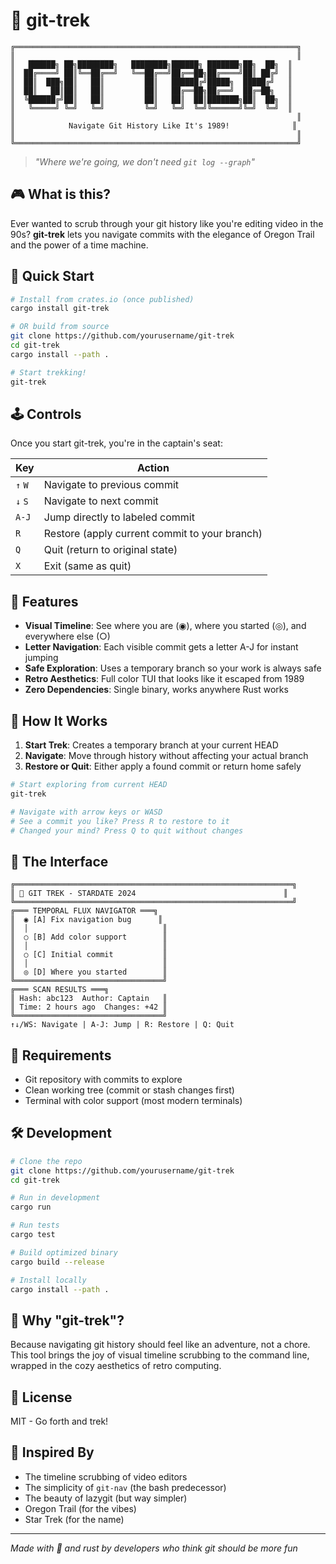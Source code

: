 # 🚀 git-trek

```
╔═══════════════════════════════════════════════════════════════╗
║                                                               ║
║   ██████╗ ██╗████████╗   ████████╗██████╗ ███████╗██╗  ██╗  ║
║  ██╔════╝ ██║╚══██╔══╝   ╚══██╔══╝██╔══██╗██╔════╝██║ ██╔╝  ║
║  ██║  ███╗██║   ██║         ██║   ██████╔╝█████╗  █████╔╝   ║
║  ██║   ██║██║   ██║         ██║   ██╔══██╗██╔══╝  ██╔═██╗   ║
║  ╚██████╔╝██║   ██║         ██║   ██║  ██║███████╗██║  ██╗  ║
║   ╚═════╝ ╚═╝   ╚═╝         ╚═╝   ╚═╝  ╚═╝╚══════╝╚═╝  ╚═╝  ║
║                                                               ║
║            Navigate Git History Like It's 1989!              ║
║                                                               ║
╚═══════════════════════════════════════════════════════════════╝
```

> *"Where we're going, we don't need `git log --graph`"*

## 🎮 What is this?

Ever wanted to scrub through your git history like you're editing video in the 90s? **git-trek** lets you navigate commits with the elegance of Oregon Trail and the power of a time machine.

## 🏁 Quick Start

```bash
# Install from crates.io (once published)
cargo install git-trek

# OR build from source
git clone https://github.com/yourusername/git-trek
cd git-trek
cargo install --path .

# Start trekking!
git-trek
```

## 🕹️ Controls

Once you start git-trek, you're in the captain's seat:

| Key | Action |
|-----|--------|
| `↑` `W` | Navigate to previous commit |
| `↓` `S` | Navigate to next commit |
| `A-J` | Jump directly to labeled commit |
| `R` | Restore (apply current commit to your branch) |
| `Q` | Quit (return to original state) |
| `X` | Exit (same as quit) |

## 🎯 Features

- **Visual Timeline**: See where you are (◉), where you started (◎), and everywhere else (○)
- **Letter Navigation**: Each visible commit gets a letter A-J for instant jumping
- **Safe Exploration**: Uses a temporary branch so your work is always safe
- **Retro Aesthetics**: Full color TUI that looks like it escaped from 1989
- **Zero Dependencies**: Single binary, works anywhere Rust works

## 📖 How It Works

1. **Start Trek**: Creates a temporary branch at your current HEAD
2. **Navigate**: Move through history without affecting your actual branch
3. **Restore or Quit**: Either apply a found commit or return home safely

```bash
# Start exploring from current HEAD
git-trek

# Navigate with arrow keys or WASD
# See a commit you like? Press R to restore to it
# Changed your mind? Press Q to quit without changes
```

## 🎨 The Interface

```
╔══════════════════════════════════════════════════════════════╗
║ 🚀 GIT TREK - STARDATE 2024                                 ║
╚══════════════════════════════════════════════════════════════╝
╔═══ TEMPORAL FLUX NAVIGATOR ═══╗
║  ◉ [A] Fix navigation bug      ║
║  │                              ║
║  ○ [B] Add color support        ║
║  │                              ║
║  ○ [C] Initial commit           ║
║  │                              ║
║  ◎ [D] Where you started        ║
╚═════════════════════════════════╝
╔═══ SCAN RESULTS ═══╗
║ Hash: abc123  Author: Captain   ║
║ Time: 2 hours ago  Changes: +42 ║
╚═════════════════════════════════╝
↑↓/WS: Navigate | A-J: Jump | R: Restore | Q: Quit
```

## 🚨 Requirements

- Git repository with commits to explore
- Clean working tree (commit or stash changes first)
- Terminal with color support (most modern terminals)

## 🛠️ Development

```bash
# Clone the repo
git clone https://github.com/yourusername/git-trek
cd git-trek

# Run in development
cargo run

# Run tests
cargo test

# Build optimized binary
cargo build --release

# Install locally
cargo install --path .
```

## 🎪 Why "git-trek"?

Because navigating git history should feel like an adventure, not a chore. This tool brings the joy of visual timeline scrubbing to the command line, wrapped in the cozy aesthetics of retro computing.

## 📜 License

MIT - Go forth and trek!

## 🙏 Inspired By

- The timeline scrubbing of video editors
- The simplicity of `git-nav` (the bash predecessor)
- The beauty of lazygit (but way simpler)
- Oregon Trail (for the vibes)
- Star Trek (for the name)

---

*Made with 🚀 and rust by developers who think git should be more fun*
